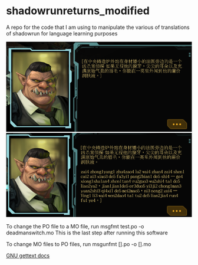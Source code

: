 # shadowrunreturns_modified
A repo for the code that I am using to manipulate the various of translations of shadowrun for language learning purposes

![without pinyin picture](img/without_pinyin.png "Without pinyin")
![with pinyin picture](img/with_pinyin.png "With pinyin")

To change the PO file to a MO file, run msgfmt test.po -o deadmanswitch.mo
This is the last step after running this software

To change MO files to PO files, run msgunfmt [].po -o [].mo

[GNU gettext docs](https://www.gnu.org/software/gettext/manual/gettext.html)
